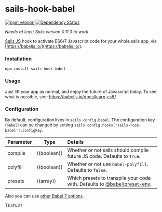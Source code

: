 # sails-hook-babel
[![npm version](https://badge.fury.io/js/sails-hook-babel.svg)](https://npmjs.org/package/sails-hook-babel) [![Dependency Status](https://img.shields.io/david/sane/sails-hook-babel.svg?style=flat)](https://david-dm.org/sane/sails-hook-babel)

*Needs at least Sails version 0.11.0 to work*

[Sails JS](http://sailsjs.org) hook to activate ES6/7 Javascript code for your whole sails app, via [https://babeljs.io/](https://babeljs.io/).

### Installation

`npm install sails-hook-babel`

### Usage

Just lift your app as normal, and enjoy the future of Javascript today. To see what is possible, see: https://babeljs.io/docs/learn-es6/

### Configuration

By default, configuration lives in `sails.config.babel`.  The configuration key (`babel`) can be changed by setting `sails.config.hooks['sails-hook-babel'].configKey`.

Parameter      | Type                | Details
-------------- | ------------------- |:---------------------------------
compile        | ((boolean)) | Whether or not sails should compile future JS code.  Defaults to `true`.
polyfill       | ((boolean)) | Whether or not use `babel-polyfill`.  Defaults to `false`.
presets        | ((array)) | Which presets to transpile your code with. Defaults to [@babel/preset-env](https://babeljs.io/docs/en/babel-preset-env/).

Also you can use [other Babel 7 options](https://babeljs.io/docs/en/options).

That&rsquo;s it!
